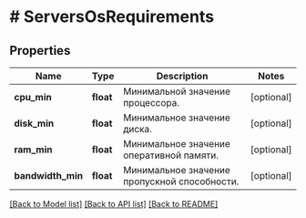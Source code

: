 # # ServersOsRequirements

## Properties

Name | Type | Description | Notes
------------ | ------------- | ------------- | -------------
**cpu_min** | **float** | Минимальной значение процессора. | [optional]
**disk_min** | **float** | Минимальное значение диска. | [optional]
**ram_min** | **float** | Минимальное значение оперативной памяти. | [optional]
**bandwidth_min** | **float** | Минимальное значение пропускной способности. | [optional]

[[Back to Model list]](../../README.md#models) [[Back to API list]](../../README.md#endpoints) [[Back to README]](../../README.md)
